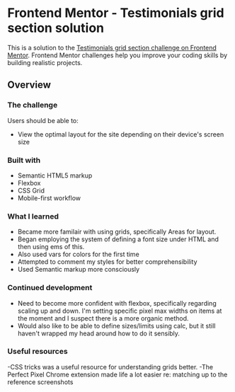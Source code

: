 # Frontend Mentor - Testimonials grid section solution

This is a solution to the [Testimonials grid section challenge on Frontend Mentor](https://www.frontendmentor.io/challenges/testimonials-grid-section-Nnw6J7Un7). Frontend Mentor challenges help you improve your coding skills by building realistic projects. 


## Overview

### The challenge

Users should be able to:

- View the optimal layout for the site depending on their device's screen size


### Built with

- Semantic HTML5 markup
- Flexbox
- CSS Grid
- Mobile-first workflow

### What I learned

- Became more familair with using grids, specifically Areas for layout.
- Began employing the system of defining a font size under HTML and then using ems of this.
- Also used vars for colors for the first time
- Attempted to comment my styles for better comprehensibility
- Used Semantic markup more consciously


### Continued development

- Need to become more confident with flexbox, specifically regarding scaling up and down. I'm setting specific pixel max widths on items at the moment and I suspect there is a more organic method.
- Would also like to be able to define sizes/limits using calc, but it still haven't wrapped my head around how to do it sensibly.

### Useful resources

-CSS tricks was a useful resource for understanding grids better.
-The Perfect Pixel Chrome extension made life a lot easier re: matching up to the reference screenshots


